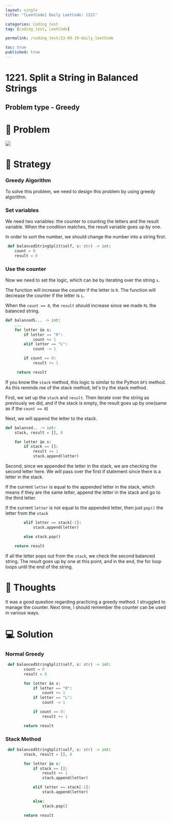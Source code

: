 ```yaml
---
layout: single
title: "[LeetCode] Daily LeetCode: 1221"

categories: Coding_test
tag: [coding_test, LeetCode]

permalink: /coding_test/23-09-19-daily_leetCode

toc: true
published: true
---
```


# 1221. Split a String in Balanced Strings

## Problem type - Greedy

# 🧩 Problem

![](https://velog.velcdn.com/images/devbang/post/83c98b1a-54ad-4914-81a7-769846bdae63/image.png)

# 🎯 Strategy

### Greedy Algorithm

To solve this problem, we need to design this problem by using greedy algorithm.

### Set variables

We need two variables: the counter to counting the letters and the result variable. When the condition matches, the result variable goes up by one.

In order to sort the number, we should change the number into a string first.

```python
 def balancedStringSplit(self, s: str) -> int:
 	count = 0
    result = 0
```

### Use the counter

Now we need to set the logic, which can be by iterating over the string `s`.

The function will increase the counter if the letter is `R`.
The function will decrease the counter if the letter is `L`.

When the `count == 0`, the `result` should increase since we made `RL` the balanced string.

```python
def balancedS... -> int:
	...
    for letter in s:
    	if letter == "R":
        	count += 1
        elif letter == "L":
        	count -= 1

        if count == 0:
        	result += 1

     return result
```

If you know the `stack` method, this logic is similar to the Python `DFS` method. As this reminds me of the stack method, let's try the stack method.

First, we set up the `stack` and `result`.
Then iterate over the string as previously we did, and if the stack is empty, the result goes up by one(same as if the `count == 0`)

Next, we will append the letter to the stack.

```python
def balanced.. -> int:
	stack, result = [], 0

    for letter in s:
    	if stack == []:
        	result += 1
            stack.append(letter)
```

Second, since we appended the letter in the stack, we are checking the second letter here. We will pass over the first if statement since there is a letter in the stack.

If the current `letter` is equal to the appended letter in the stack, which means if they are the same letter, append the letter in the stack and go to the third letter.

If the current `letter` is not equal to the appended letter, then just `pop()` the letter from the `stack`

```python
        elif letter == stack[-1]:
        	stack.append(letter)

        else stack.pop()

	return result
```

If all the letter pops out from the `stack`, we check the second balanced string. The result goes up by one at this point, and in the end, the for loop loops until the end of the string.

# 📌 Thoughts

It was a good question regarding practicing a greedy method. I struggled to manage the counter. Next time, I should remember the counter can be used in various ways.

# 💻 Solution

### Normal Greedy

```python
 def balancedStringSplit(self, s: str) -> int:
        count = 0
        result = 0

        for letter in s:
        	if letter == "R":
            	count += 1
            if letter == "L":
            	count -= 1

            if count == 0:
            	result += 1

		return result
```

### Stack Method

```python
 def balancedStringSplit(self, s: str) -> int:
        stack, result = [], 0

        for letter in s:
        	if stack == []:
            	result += 1
            	stack.append(letter)

            elif letter == stack[-1]:
            	stack.append(letter)

            else:
            	stack.pop()

        return result
```
